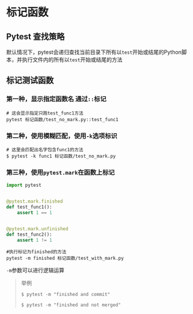 # 标记函数
## Pytest 查找策略
默认情况下，pytest会递归查找当前目录下所有以``test``开始或结尾的Python脚本，并执行文件内的所有以``test``开始或结尾的方法

## 标记测试函数
### 第一种，显示指定函数名 通过``::``标记
```shell script
# 这会显示指定只跑test_func1方法
pytest 标记函数/test_no_mark.py::test_func1
```
### 第二种，使用模糊匹配，使用``-k``选项标识
```shell script
# 这里会匹配出名字包含func1的方法
$ pytest -k func1 标记函数/test_no_mark.py
```
### 第三种，使用``pytest.mark``在函数上标记
```python
import pytest


@pytest.mark.finished
def test_func1():
    assert 1 == 1


@pytest.mark.unfinished
def test_func2():
    assert 1 != 1

```
```shell script
#执行标记为finished的方法
pytest -m finished 标记函数/test_with_mark.py
```
``-m``参数可以进行逻辑运算
>举例 
>```shell script
>$ pytest -m "finished and commit"
>
>$ pytest -m "finished and not merged"
>```

